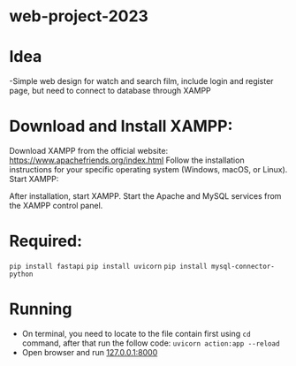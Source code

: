 # web-project-2023

# Idea
-Simple web design for watch and search film, include login and register page, but need to connect to database through XAMPP

# Download and Install XAMPP:

Download XAMPP from the official website: https://www.apachefriends.org/index.html
Follow the installation instructions for your specific operating system (Windows, macOS, or Linux).
Start XAMPP:

After installation, start XAMPP.
Start the Apache and MySQL services from the XAMPP control panel.

# Required:
   `pip install fastapi`
   `pip install uvicorn`
   `pip install mysql-connector-python`

# Running
- On terminal, you need to locate to the file contain first using `cd` command, after that run the follow code:
  `uvicorn action:app --reload`
- Open browser and run [127.0.0.1:8000](127.0.0.1:8000)
